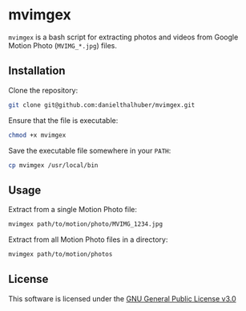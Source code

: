 # mvimgex

`mvimgex` is a bash script for extracting photos and videos from Google Motion Photo (`MVIMG_*.jpg`) files.

## Installation

Clone the repository:

```sh
git clone git@github.com:danielthalhuber/mvimgex.git
```

Ensure that the file is executable:

```sh
chmod +x mvimgex
```

Save the executable file somewhere in your `PATH`:
```sh
cp mvimgex /usr/local/bin
```

## Usage

Extract from a single Motion Photo file:

```sh
mvimgex path/to/motion/photo/MVIMG_1234.jpg
```

Extract from all Motion Photo files in a directory:

```sh
mvimgex path/to/motion/photos
```

## License

This software is licensed under the [GNU General Public License v3.0](https://www.gnu.org/licenses/gpl-3.0.html)
